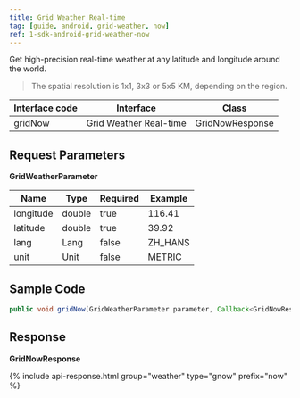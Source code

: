 ```yaml
---
title: Grid Weather Real-time 
tag: [guide, android, grid-weather, now]
ref: 1-sdk-android-grid-weather-now
---
```


Get high-precision real-time weather at any latitude and longitude around the world.

> The spatial resolution is 1x1, 3x3 or 5x5 KM, depending on the region.

| Interface code          | Interface     | Class         |
| --------------------------- | ---- | ------------------ |
| gridNow | Grid Weather Real-time | GridNowResponse |


## Request Parameters 

**GridWeatherParameter**

| Name   | Type | Required | Example |
| -------- | -------- | ---- | ------ |
| longitude | double | true | 116.41 |
| latitude | double | true | 39.92 |
| lang | Lang | false | ZH_HANS |
| unit | Unit | false | METRIC |

## Sample Code 

```java
public void gridNow(GridWeatherParameter parameter, Callback<GridNowResponse> callback);
```

## Response

**GridNowResponse**

{% include api-response.html group="weather" type="gnow" prefix="now"  %}
